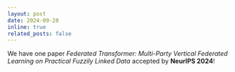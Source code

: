 ```yaml
---
layout: post
date: 2024-09-28
inline: true
related_posts: false
---
```


We have one paper _Federated Transformer: Multi-Party Vertical Federated Learning on Practical Fuzzily Linked Data_ accepted by **NeurIPS 2024**!
